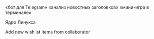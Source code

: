 «бот для Telegram»
«анализ новостных заголовков»
«мини-игра в терминале»

Ядро Линукса

Add new wishlist items from collaborator
